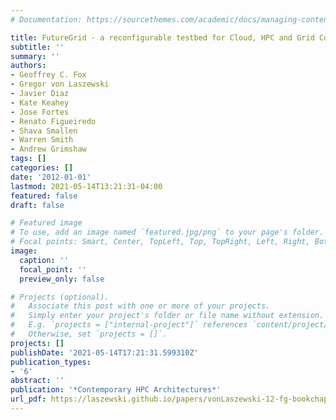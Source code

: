 ```yaml
---
# Documentation: https://sourcethemes.com/academic/docs/managing-content/

title: FutureGrid - a reconfigurable testbed for Cloud, HPC and Grid Computing
subtitle: ''
summary: ''
authors:
- Geoffrey C. Fox
- Gregor von Laszewski
- Javier Diaz
- Kate Keahey
- Jose Fortes
- Renato Figueiredo
- Shava Smallen
- Warren Smith
- Andrew Grimshaw
tags: []
categories: []
date: '2012-01-01'
lastmod: 2021-05-14T13:21:31-04:00
featured: false
draft: false

# Featured image
# To use, add an image named `featured.jpg/png` to your page's folder.
# Focal points: Smart, Center, TopLeft, Top, TopRight, Left, Right, BottomLeft, Bottom, BottomRight.
image:
  caption: ''
  focal_point: ''
  preview_only: false

# Projects (optional).
#   Associate this post with one or more of your projects.
#   Simply enter your project's folder or file name without extension.
#   E.g. `projects = ["internal-project"]` references `content/project/deep-learning/index.md`.
#   Otherwise, set `projects = []`.
projects: []
publishDate: '2021-05-14T17:21:31.599310Z'
publication_types:
- '6'
abstract: ''
publication: '*Contemporary HPC Architectures*'
url_pdf: https://laszewski.github.io/papers/vonLaszewski-12-fg-bookchapter.pdf
---
```

